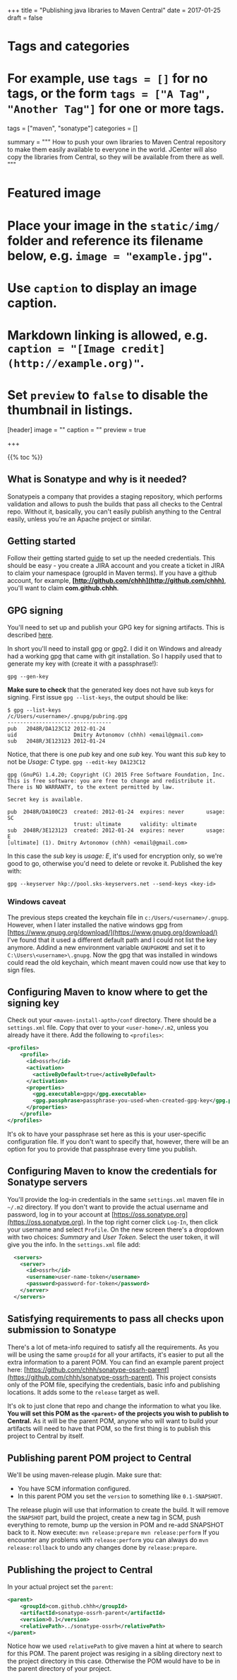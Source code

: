 +++
title = "Publishing java libraries to Maven Central"
date = 2017-01-25
draft = false

# Tags and categories
# For example, use `tags = []` for no tags, or the form `tags = ["A Tag", "Another Tag"]` for one or more tags.
tags = ["maven", "sonatype"]
categories = []

summary = """
How to push your own libraries to Maven Central repository to make them easily available to everyone in the world.
JCenter will also copy the libraries from Central, so they will be available from there as well.
"""

# Featured image
# Place your image in the `static/img/` folder and reference its filename below, e.g. `image = "example.jpg"`.
# Use `caption` to display an image caption.
#   Markdown linking is allowed, e.g. `caption = "[Image credit](http://example.org)"`.
# Set `preview` to `false` to disable the thumbnail in listings.
[header]
image = ""
caption = ""
preview = true

+++

{{% toc %}}

## What is Sonatype and why is it needed?

Sonatypeis a company that  provides a staging repository, which performs
validation and allows to push the builds that pass all checks to the Central
repo. Without it, basically, you can't easily publish anything to the Central
easily, unless you're an Apache project or similar.

## Getting started

Follow their getting started
[guide](http://central.sonatype.org/pages/ossrh-guide.html) to set up the needed
credentials. This should be easy - you create a JIRA account and you create a
ticket in JIRA to claim your namespace (groupId in Maven terms). If you have a
github account, for example,
__[http://github.com/chhh](http://github.com/chhh)__, you'll want to claim
**com.github.chhh**.

## GPG signing

You'll need to set up and publish your GPG key for signing artifacts. This is
described
[here](http://central.sonatype.org/pages/working-with-pgp-signatures.html).

In short you'll need to install gpg or gpg2. I did it on Windows and already had
a working gpg that came with git installation. So I happily used that to
generate my key with (create it with a passphrase!):

`gpg --gen-key`

__Make sure to check__ that the generated key does not have sub keys for
signing. First issue `gpg --list-keys`, the output should be like:

```text
$ gpg --list-keys
/c/Users/<username>/.gnupg/pubring.gpg
---------------------------------
pub   2048R/DA123C12 2012-01-24
uid                  Dmitry Avtonomov (chhh) <email@gmail.com>
sub   2048R/3E123123 2012-01-24
```

Notice, that there is one _pub_ key and one _sub_ key. You want this _sub_ key
to not be _Usage: C_ type.
`gpg --edit-key DA123C12`

```text
gpg (GnuPG) 1.4.20; Copyright (C) 2015 Free Software Foundation, Inc.
This is free software: you are free to change and redistribute it.
There is NO WARRANTY, to the extent permitted by law.

Secret key is available.

pub  2048R/DA100C23  created: 2012-01-24  expires: never       usage: SC
                     trust: ultimate      validity: ultimate
sub  2048R/3E123123  created: 2012-01-24  expires: never       usage: E
[ultimate] (1). Dmitry Avtonomov (chhh) <email@gmail.com>

```

In this case the _sub_ key is _usage: E_, it's used for encryption only, so
we're good to go, otherwise you'd need to delete or revoke it. Published the key
with:

`gpg --keyserver hkp://pool.sks-keyservers.net --send-keys <key-id>`

### Windows caveat

The previous steps created the keychain file in `c:/Users/<username>/.gnupg`.
However, when I later installed the native windows gpg from
[https://www.gnupg.org/download/](https://www.gnupg.org/download/) I've found
that it used a different default path and I could not list the key anymore.
Addind a new environment variable `GNUPGHOME` and set it to
`C:\Users\<username>\.gnupg`. Now the gpg that was installed in windows could
read the old keychain, which meant maven could now use that key to sign files.

## Configuring Maven to know where to get the signing key

Check out your `<maven-install-apth>/conf` directory. There should be a
`settings.xml` file. Copy that over to your `<user-home>/.m2`, unless you
already have it there. Add the following to `<profiles>`:

```xml
<profiles>
    <profile>
      <id>ossrh</id>
      <activation>
        <activeByDefault>true</activeByDefault>
      </activation>
      <properties>
        <gpg.executable>gpg</gpg.executable>
        <gpg.passphrase>passphrase-you-used-when-created-gpg-key</gpg.passphrase>
      </properties>
    </profile>
</profiles>
```

It's ok to have your passphrase set here as this is your user-specific
configuration file. If you don't want to specify that, however, there will be an
option for you to provide that passphrase every time you publish.

## Configuring Maven to know the credentials for Sonatype servers

You'll provide the log-in credentials in the same `settings.xml` maven file in
`~/.m2` directory. If you don't want to provide the actual username and
password, log in to your account at
[https://oss.sonatype.org](https://oss.sonatype.org). In the top right corner
click `Log-In`, then click your username and select `Profile`. On the new screen
there's a dropdown with two choices: _Summary_ and _User Token_. Select the user
token, it will give you the info. In the `settings.xml` file add:

```xml
  <servers>
    <server>
      <id>ossrh</id>
      <username>user-name-token</username>
      <password>password-for-token</password>
    </server>
  </servers>
 ```

## Satisfying requirements to pass all checks upon submission to Sonatype

There's a lot of meta-info required to satisfy all the requirements. As you will
be using the same `groupId` for all your artifacts, it's easier to put all the
extra information to a parent POM. You can find an example parent project here:
[https://github.com/chhh/sonatype-ossrh-parent](https://github.com/chhh/sonatype-ossrh-parent).
This project consists only of the POM file, specifying the credentials, basic
info and publishing locations. It adds some to the `release` target as well.

It's ok to just clone that repo and change the information to what you like.
__You will set this POM as the `<parent>` of the projects you wish to publish to
Central.__ As it will be the parent POM, anyone who will want to build your
artifacts will need to have that POM, so the first thing is to publish this
project to Central by itself.

## Publishing parent POM project to Central

We'll be using maven-release plugin. Make sure that:

- You have SCM information configured.
- In this parent POM you set the `version` to something like `0.1-SNAPSHOT`.

The release plugin will use that information to create the build. It will remove
the `SNAPSHOT` part, build the project, create a new tag in SCM, push everything
to remote, bump up the version in POM and re-add SNAPSHOT back to it. Now
execute:
`mvn release:prepare`
`mvn release:perform`
If you encounter any problems with `release:perform` you can always do
`mvn release:rollback` to undo any changes done by `release:prepare`.

## Publishing the project to Central

In your actual project set the `parent`:

```xml
<parent>
    <groupId>com.github.chhh</groupId>
    <artifactId>sonatype-ossrh-parent</artifactId>
    <version>0.1</version>
    <relativePath>../sonatype-ossrh</relativePath>
</parent>
```

Notice how we used `relativePath` to give maven a hint at where to search for
this POM. The parent project was resiging in a sibling directory next to the
project directory in this case. Otherwise the POM would have to be in the parent
directory of your project.
